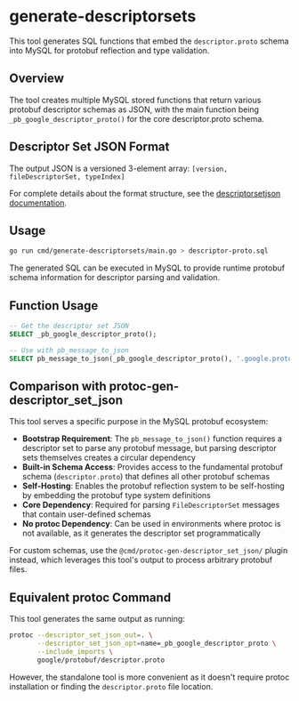 # generate-descriptorsets

This tool generates SQL functions that embed the `descriptor.proto` schema into MySQL for protobuf reflection and type validation.

## Overview

The tool creates multiple MySQL stored functions that return various protobuf descriptor schemas as JSON, with the main function being `_pb_google_descriptor_proto()` for the core descriptor.proto schema.

## Descriptor Set JSON Format

The output JSON is a versioned 3-element array: `[version, fileDescriptorSet, typeIndex]`

For complete details about the format structure, see the [descriptorsetjson documentation](../../internal/descriptorsetjson/README.md).

## Usage

```bash
go run cmd/generate-descriptorsets/main.go > descriptor-proto.sql
```

The generated SQL can be executed in MySQL to provide runtime protobuf schema information for descriptor parsing and validation.

## Function Usage

```sql
-- Get the descriptor set JSON
SELECT _pb_google_descriptor_proto();

-- Use with pb_message_to_json
SELECT pb_message_to_json(_pb_google_descriptor_proto(), '.google.protobuf.FileDescriptorProto', some_message);
```

## Comparison with protoc-gen-descriptor_set_json

This tool serves a specific purpose in the MySQL protobuf ecosystem:

- **Bootstrap Requirement**: The `pb_message_to_json()` function requires a descriptor set to parse any protobuf message, but parsing descriptor sets themselves creates a circular dependency
- **Built-in Schema Access**: Provides access to the fundamental protobuf schema (`descriptor.proto`) that defines all other protobuf schemas
- **Self-Hosting**: Enables the protobuf reflection system to be self-hosting by embedding the protobuf type system definitions
- **Core Dependency**: Required for parsing `FileDescriptorSet` messages that contain user-defined schemas
- **No protoc Dependency**: Can be used in environments where protoc is not available, as it generates the descriptor set programmatically

For custom schemas, use the `@cmd/protoc-gen-descriptor_set_json/` plugin instead, which leverages this tool's output to process arbitrary protobuf files.

## Equivalent protoc Command

This tool generates the same output as running:

```bash
protoc --descriptor_set_json_out=. \
       --descriptor_set_json_opt=name=_pb_google_descriptor_proto \
       --include_imports \
       google/protobuf/descriptor.proto
```

However, the standalone tool is more convenient as it doesn't require protoc installation or finding the `descriptor.proto` file location.